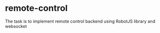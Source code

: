 # remote-control
The task is to implement remote control backend using RobotJS library and websocket
